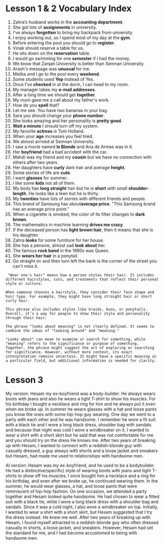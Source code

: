 # Lesson 1 & 2 Vocabulary Index  

1. Zahra’s husband works in the **accounting department**.  
2. She got lots of **assignments** in university.  
3. I've always **forgotten** to bring my backpack from university.  
4. I enjoy working out, so I spend most of my day at the **gym**.  
5. Before entering the pool you should go to **register**.  
6. Vinak should reserve a table for us.  
7. He sits down on the **reservation** table.  
8. I would go swimming for one **semester** if I had the money.  
9. We know that Zanjan University is better than Semnan University.  
10. Arash's message was **unusual** for me.  
11. Melika and I go to the pool every **weekend**.  
12. Some students used **Yep** instead of Yes.  
13. Once I've **checked** in at the dorm, I can head to my room.  
14. My manager takes my **e-mail addresses**.  
15. After a long time we should get **together**.  
16. My mom gave me a call about my father's work.  
17. How do you **spell** that?  
18. Let me see. You have two bananas in your bag.  
19. Sara you should change your **phone number**.  
20. She looks amazing and her personality is **pretty good**.  
21. **Wait a minute** I should turn off my system.  
22. My favorite **actress** is Tom Holland.  
23. When your **age** increases you feel tired.  
24. We almost arrived at Semnan University.  
25. I saw a movie named **Is Blonde** and Ana de Armas was in it.  
26. Her **boyfriend** had a bad accident with the car.  
27. Mahdi was my friend and my **cousin** but we have no connection with others after two years.  
28. Her daughters have **curly** dark hair and average **height**.  
29. Some stories of life are **cute**.  
30. I want **glasses** for summer.  
31. I like some **kids** not all of them.  
32. My body has **long straight** hair but he is **short** with small **shoulder-length**. He looks like a teen but he is thirty.  
33. My **twenties** have lots of stories with different friends and people.  
34. This brand of Samsung has about**average price**. "This Samsung brand has an average price point."  
35. When a cigarette is smoked, the color of its filter changes to **dark brown**.  
36. The mathematics in machine learning **drives me crazy**.  
37. If the deceased person has **light brown hair**, then it means that she is his daughter.  
38. Zahra **looks** for some furniture for her house.  
39. She has a pensive, almost sad **look about** her.  
40. The famous **rock band** in the 1980s was Queen.  
41. She **wears her hair** in a ponytail.
42. Go straight on and then turn left the bank is the corner of the street you can't miss it.

```
 "Wear one's hair" means how a person styles their hair. It includes different hairstyles, cuts, and treatments that reflect their personal style or culture. 

When someone chooses a hairstyle, they consider their face shape and hair type. For example, they might have long straight hair or short curly hair. 

This phrase also includes styles like braids, buns, or ponytails. Overall, it’s a way for people to show their style and personality through their hair. 
```


```
The phrase "looks about meaning" is not clearly defined. It seems to combine the ideas of "looking around" and "meaning." 

"Looks about" can mean to examine or search for something, while "meaning" refers to the significance or purpose of something. Together, the phrase might suggest the act of exploring or searching for significance. However, without more context, its exact interpretation remains uncertain. It might have a specific meaning in a particular field, but additional information is needed for clarity.
```


# Lesson 3

My version:
Hesam my ex-boyfriend was a body-builder. He always wears boots with jeans and also he
wears a tight T-shirt to show his muscles. For his birthday I bought a necklace and ring for
him and he always put it even when we broke up.
In summer he wears glasses with a hat and loose pants you know the ones with some hip-hop
guy wearing.
One day we went to a party with each other and he was handsome. I remember he wore a fit
suit with a black tie and I wore a long black dress, shoulder bag with sandals and
because that night was cold I wore a windbreaker on it. I wanted to wear a shirt with a short
skirt but he said that was not comfortable for me and you should try on the dress He knows
me.
After two years of breaking up with Hesam, I wanted to connect with a reddish-blonde guy with
casually dressed, a guy always with shorts and a loose jacket and sneakers but Hesam, had
made me used to relationships with handsome men.

AI version:
Hesam was my ex-boyfriend, and he used to be a bodybuilder. He had a distinctive(specific) style of
wearing boots with jeans and tight T-shirts to show off his muscles. I once bought him a necklace
and a ring for his birthday, and even after we broke up, he continued wearing them. In the summer,
he would wear glasses, a hat, and loose pants that were reminiscent of hip-hop fashion.
On one occasion, we attended a party together and Hesam looked quite handsome. He had chosen
to wear a fitted suit with a black tie, while I wore a long black dress with a shoulder bag and sandals.
Since it was a cold night, I also wore a windbreaker on top. Initially, I wanted to wear a shirt with a
short skirt, but Hesam suggested that I try the dress instead. He knew me well.
After two years of breaking up with Hesam, I found myself attracted to a reddish-blonde guy who
often dressed casually in shorts, a loose jacket, and sneakers. However, Hesam had set the
standard for me, and I had become accustomed to being with handsome men.
